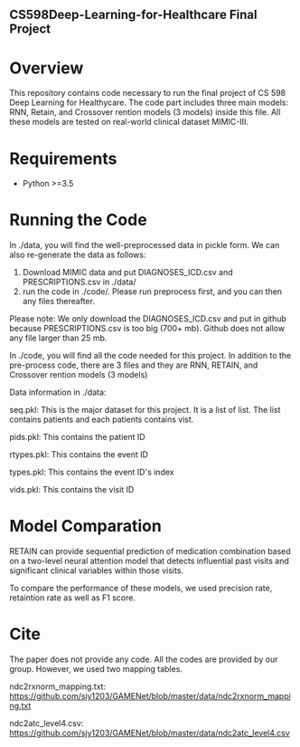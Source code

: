 ## CS598Deep-Learning-for-Healthcare Final Project

# Overview

This repository contains code necessary to run the final project of CS 598 Deep Learning for Healthycare. The code part includes three main models: RNN, Retain, and Crossover rention models (3 models) inside this file. All these models are tested on real-world clinical dataset MIMIC-III. 


# Requirements

* Python >=3.5


# Running the Code

In ./data, you will find the well-preprocessed data in pickle form. We can also re-generate the data as follows:

1. Download MIMIC data and put DIAGNOSES_ICD.csv and PRESCRIPTIONS.csv in ./data/
2. run the code in ./code/. Please run preprocess first, and you can then any files thereafter.

Please note: We only download the DIAGNOSES_ICD.csv and put in github because PRESCRIPTIONS.csv is too big (700+ mb).  Github does not allow any file larger than 25 mb.


In ./code, you will find all the code needed for this project. In addition to the pre-process code, there are 3 files and they are RNN, RETAIN, and Crossover rention models (3 models)

Data information in ./data:


seq.pkl: This is the major dataset for this project. It is a list of list. The list contains patients and each patients contains vist.

pids.pkl: This contains the patient ID

rtypes.pkl: This contains the event ID

types.pkl: This contains the event ID's index

vids.pkl: This contains the visit ID

# Model Comparation


RETAIN can provide sequential prediction of medication combination based on a two-level neural attention model that detects influential past visits and significant clinical variables within those visits.


To compare the performance of these models, we used precision rate, retaintion rate as well as F1 score. 


# Cite

The paper does not provide any code. All the codes are provided by our group. However, we used two mapping tables.

ndc2rxnorm_mapping.txt:  https://github.com/sjy1203/GAMENet/blob/master/data/ndc2rxnorm_mapping.txt

ndc2atc_level4.csv: https://github.com/sjy1203/GAMENet/blob/master/data/ndc2atc_level4.csv














